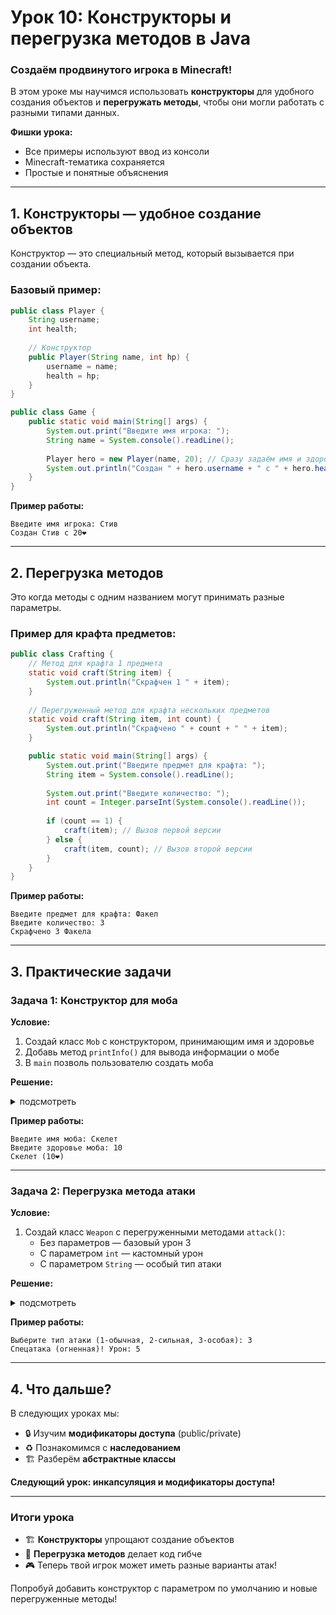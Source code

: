 # **Урок 10: Конструкторы и перегрузка методов в Java**  
### **Создаём продвинутого игрока в Minecraft!**  

В этом уроке мы научимся использовать **конструкторы** для удобного создания объектов и **перегружать методы**, чтобы они могли работать с разными типами данных.  

**Фишки урока:**  
- Все примеры используют ввод из консоли  
- Minecraft-тематика сохраняется  
- Простые и понятные объяснения  

---

## **1. Конструкторы — удобное создание объектов**  

Конструктор — это специальный метод, который вызывается при создании объекта.  

### **Базовый пример:**  
```java
public class Player {
    String username;
    int health;
    
    // Конструктор
    public Player(String name, int hp) {
        username = name;
        health = hp;
    }
}

public class Game {
    public static void main(String[] args) {
        System.out.print("Введите имя игрока: ");
        String name = System.console().readLine();
        
        Player hero = new Player(name, 20); // Сразу задаём имя и здоровье
        System.out.println("Создан " + hero.username + " с " + hero.health + "❤️");
    }
}
```

**Пример работы:**  
```
Введите имя игрока: Стив
Создан Стив с 20❤️
```

---

## **2. Перегрузка методов**  

Это когда методы с одним названием могут принимать разные параметры.  

### **Пример для крафта предметов:**  
```java
public class Crafting {
    // Метод для крафта 1 предмета
    static void craft(String item) {
        System.out.println("Скрафчен 1 " + item);
    }
    
    // Перегруженный метод для крафта нескольких предметов
    static void craft(String item, int count) {
        System.out.println("Скрафчено " + count + " " + item);
    }

    public static void main(String[] args) {
        System.out.print("Введите предмет для крафта: ");
        String item = System.console().readLine();
        
        System.out.print("Введите количество: ");
        int count = Integer.parseInt(System.console().readLine());
        
        if (count == 1) {
            craft(item); // Вызов первой версии
        } else {
            craft(item, count); // Вызов второй версии
        }
    }
}
```

**Пример работы:**  
```
Введите предмет для крафта: Факел
Введите количество: 3
Скрафчено 3 Факела
```

---

## **3. Практические задачи**  

### **Задача 1: Конструктор для моба**  
**Условие:**  
1. Создай класс `Mob` с конструктором, принимающим имя и здоровье  
2. Добавь метод `printInfo()` для вывода информации о мобе  
3. В `main` позволь пользователю создать моба  

**Решение:**  
<details>
<summary>подсмотреть</summary>


```java
public class Mob {
    String name;
    int health;
    
    public Mob(String mobName, int mobHealth) {
        name = mobName;
        health = mobHealth;
    }
    
    void printInfo() {
        System.out.println(name + " (" + health + "❤️)");
    }
}

public class Game {
    public static void main(String[] args) {
        System.out.print("Введите имя моба: ");
        String name = System.console().readLine();
        
        System.out.print("Введите здоровье моба: ");
        int hp = Integer.parseInt(System.console().readLine());
        
        Mob enemy = new Mob(name, hp);
        enemy.printInfo();
    }
}
```
</details>

**Пример работы:**  
```
Введите имя моба: Скелет
Введите здоровье моба: 10
Скелет (10❤️)
```

---

### **Задача 2: Перегрузка метода атаки**  
**Условие:**  
1. Создай класс `Weapon` с перегруженными методами `attack()`:  
   - Без параметров — базовый урон 3  
   - С параметром `int` — кастомный урон  
   - С параметром `String` — особый тип атаки  

**Решение:**  
<details>
<summary>подсмотреть</summary>


```java
public class Weapon {
    void attack() {
        System.out.println("Атака! Урон: 3");
    }
    
    void attack(int damage) {
        System.out.println("Сильная атака! Урон: " + damage);
    }
    
    void attack(String type) {
        System.out.println("Спецатака (" + type + ")! Урон: 5");
    }
}

public class Battle {
    public static void main(String[] args) {
        Weapon sword = new Weapon();
        
        System.out.print("Выберите тип атаки (1-обычная, 2-сильная, 3-особая): ");
        int choice = Integer.parseInt(System.console().readLine());
        
        if (choice == 1) {
            sword.attack();
        } else if (choice == 2) {
            System.out.print("Введите урон: ");
            int dmg = Integer.parseInt(System.console().readLine());
            sword.attack(dmg);
        } else {
            sword.attack("огненная");
        }
    }
}
```
</details>

**Пример работы:**  
```
Выберите тип атаки (1-обычная, 2-сильная, 3-особая): 3
Спецатака (огненная)! Урон: 5
```

---

## **4. Что дальше?**  
В следующих уроках мы:  
- 🔒 Изучим **модификаторы доступа** (public/private)  
- ♻️ Познакомимся с **наследованием**  
- 🏗️ Разберём **абстрактные классы**  

**Следующий урок: инкапсуляция и модификаторы доступа!**  

---

### **Итоги урока**  
- 🏗️ **Конструкторы** упрощают создание объектов  
- 🔄 **Перегрузка методов** делает код гибче  
- 🎮 Теперь твой игрок может иметь разные варианты атак!  

Попробуй добавить конструктор с параметром по умолчанию и новые перегруженные методы!